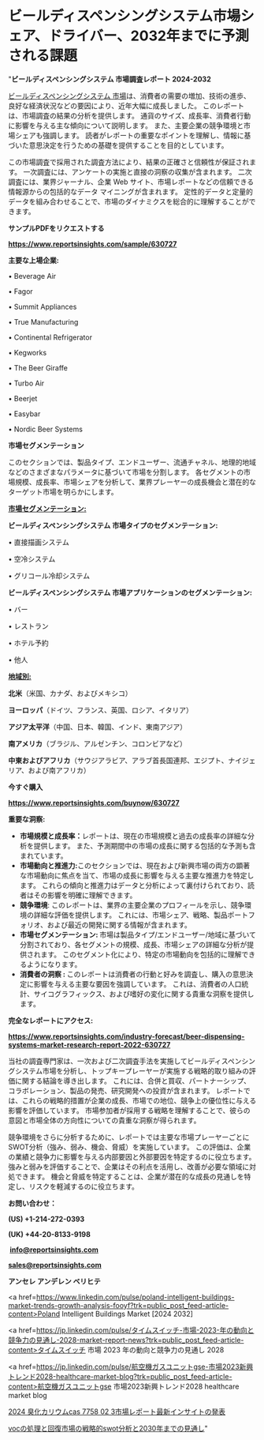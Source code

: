 # ビールディスペンシングシステム市場シェア、ドライバー、2032年までに予測される課題

"<strong>ビールディスペンシングシステム 市場調査レポート 2024-2032</strong>

<a href=https://www.reportsinsights.com/sample/630727>ビールディスペンシングシステム 市場</a>は、消費者の需要の増加、技術の進歩、良好な経済状況などの要因により、近年大幅に成長しました。 このレポートは、市場調査の結果の分析を提供します。 通貨のサイズ、成長率、消費者行動に影響を与える主な傾向について説明します。 また、主要企業の競争環境と市場シェアも強調します。 読者がレポートの重要なポイントを理解し、情報に基づいた意思決定を行うための基礎を提供することを目的としています。

この市場調査で採用された調査方法により、結果の正確さと信頼性が保証されます。 一次調査には、アンケートの実施と直接の洞察の収集が含まれます。 二次調査には、業界ジャーナル、企業 Web サイト、市場レポートなどの信頼できる情報源からの包括的なデータ マイニングが含まれます。 定性的データと定量的データを組み合わせることで、市場のダイナミクスを総合的に理解することができます。

<strong><b>サンプルPDFをリクエストする</b></strong>

<a href=https://www.reportsinsights.com/sample/630727><strong><u>https://www.reportsinsights.com/sample/630727</u></strong></a>

<strong>主要な上場企業:</strong>

• Beverage Air

• Fagor

• Summit Appliances

• True Manufacturing

• Continental Refrigerator

• Kegworks

• The Beer Giraffe

• Turbo Air

• Beerjet

• Easybar

• Nordic Beer Systems

<strong>市場セグメンテーション</strong>

このセクションでは、製品タイプ、エンドユーザー、流通チャネル、地理的地域などのさまざまなパラメータに基づいて市場を分割します。 各セグメントの市場規模、成長率、市場シェアを分析して、業界プレーヤーの成長機会と潜在的なターゲット市場を明らかにします。

<strong><u>市場セグメンテーション</u></strong><strong><u>:</u></strong>

<strong>ビールディスペンシングシステム 市場タイプのセグメンテーション:</strong>

• 直接描画システム

• 空冷システム

• グリコール冷却システム

<strong>ビールディスペンシングシステム 市場アプリケーションのセグメンテーション:</strong>

• バー

• レストラン

• ホテル予約

• 他人

<strong><u>地域別</u></strong><strong><u>:</u></strong>

<strong>北米</strong>（米国、カナダ、およびメキシコ）

<strong>ヨーロッパ</strong>（ドイツ、フランス、英国、ロシア、イタリア）

<strong>アジア太平洋</strong>（中国、日本、韓国、インド、東南アジア）

<strong>南アメリカ</strong>（ブラジル、アルゼンチン、コロンビアなど）

<strong>中東およびアフリカ</strong>（サウジアラビア、アラブ首長国連邦、エジプト、ナイジェリア、および南アフリカ）

<strong>今すぐ購入</strong>

<a href=https://www.reportsinsights.com/buynow/630727><strong><u>https://www.reportsinsights.com/buynow/630727</u></strong></a>

<strong>重要な洞察:</strong>
<ul>
  <li><strong>市場規模と成長率：</strong>レポートは、現在の市場規模と過去の成長率の詳細な分析を提供します。 また、予測期間中の市場の成長に関する包括的な予測も含まれています。</li>
  <li><strong>市場動向と推進力:</strong>このセクションでは、現在および新興市場の両方の顕著な市場動向に焦点を当て、市場の成長に影響を与える主要な推進力を特定します。 これらの傾向と推進力はデータと分析によって裏付けられており、読者はその影響を明確に理解できます。</li>
  <li><strong>競争環境</strong>: このレポートは、業界の主要企業のプロフィールを示し、競争環境の詳細な評価を提供します。 これには、市場シェア、戦略、製品ポートフォリオ、および最近の開発に関する情報が含まれます。</li>
  <li><strong>市場セグメンテーション: </strong>市場は製品タイプ/エンドユーザー/地域に基づいて分割されており、各セグメントの規模、成長、市場シェアの詳細な分析が提供されます。 このセグメント化により、特定の市場動向を包括的に理解できるようになります。</li>
  <li><strong>消費者の洞察 : </strong>このレポートは消費者の行動と好みを調査し、購入の意思決定に影響を与える主要な要因を強調しています。 これは、消費者の人口統計、サイコグラフィックス、および嗜好の変化に関する貴重な洞察を提供します。</li>
</ul>
<strong>完全なレポートにアクセス:</strong>

<a href=https://www.reportsinsights.com/industry-forecast/beer-dispensing-systems-market-research-report-2022-630727><strong><u><b>https://www.reportsinsights.com/industry-forecast/beer-dispensing-systems-market-research-report-2022-630727</b></u></strong></a>

当社の調査専門家は、一次および二次調査手法を実施してビールディスペンシングシステム市場を分析し、トップキープレーヤーが実施する戦略的取り組みの評価に関する結論を導き出します。 これには、合併と買収、パートナーシップ、コラボレーション、製品の発売、研究開発への投資が含まれます。 レポートでは、これらの戦略的措置が企業の成長、市場での地位、競争上の優位性に与える影響を評価しています。 市場参加者が採用する戦略を理解することで、彼らの意図と市場全体の方向性についての貴重な洞察が得られます。

競争環境をさらに分析するために、レポートでは主要な市場プレーヤーごとにSWOT分析（強み、弱み、機会、脅威）を実施しています。 この評価は、企業の業績と競争力に影響を与える内部要因と外部要因を特定するのに役立ちます。 強みと弱みを評価することで、企業はその利点を活用し、改善が必要な領域に対処できます。 機会と脅威を特定することは、企業が潜在的な成長の見通しを特定し、リスクを軽減するのに役立ちます。

<strong>お問い合わせ：</strong>

<strong>(US) +1-214-272-0393</strong>

<strong>(UK) +44-20-8133-9198</strong>

<strong> </strong><a href=info@reportsinsights.com><strong><u>info@reportsinsights.com</u></strong></a>

<a href=sales@reportsinsights.com><strong><u>sales@reportsinsights.com</u></strong></a>

<strong>アンセレ アンデレン ベリヒテ</strong>

<a href=https://www.linkedin.com/pulse/poland-intelligent-buildings-market-trends-growth-analysis-fooyf?trk=public_post_feed-article-content>Poland Intelligent Buildings Market [2024 2032]</a>

<a href=https://jp.linkedin.com/pulse/タイムスイッチ-市場-2023-年の動向と競争力の見通し-2028-market-report-news?trk=public_post_feed-article-content>タイムスイッチ 市場 2023 年の動向と競争力の見通し 2028</a>

<a href=https://jp.linkedin.com/pulse/航空機ガスユニットgse-市場2023新興トレンド2028-healthcare-market-blog?trk=public_post_feed-article-content>航空機ガスユニットgse 市場2023新興トレンド2028 healthcare market blog</a>

<a href=https://www.linkedin.com/pulse/2024-臭化カリウムcas-7758-02-3市場レポート最新インサイトの発表-community-market-research-bymdf/>2024 臭化カリウムcas 7758 02 3市場レポート最新インサイトの発表</a>

<a href=https://www.linkedin.com/pulse/vocの処理と回復市場の戦略的swot分析と2030年までの見通し-community-market-research-jjhmf/>vocの処理と回復市場の戦略的swot分析と2030年までの見通し</a>"
